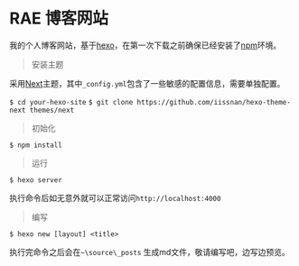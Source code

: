 # RAE 博客网站

我的个人博客网站，基于[hexo](https://hexo.io)，在第一次下载之前确保已经安装了[npm](https://www.npmjs.com/get-npm)环境。


> 安装主题

采用[Next](http://theme-next.iissnan.com/)主题，其中`_config.yml`包含了一些敏感的配置信息，需要单独配置。

`$ cd your-hexo-site`
`$ git clone https://github.com/iissnan/hexo-theme-next themes/next`


> 初始化

`$ npm install`

> 运行

`$ hexo server`

执行命令后如无意外就可以正常访问`http://localhost:4000`

> 编写

`$ hexo new [layout] <title> `

执行完命令之后会在`~\source\_posts` 生成md文件，敬请编写吧，边写边预览。 
